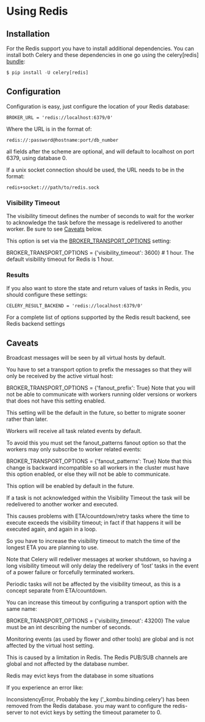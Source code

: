 # Using Redis


## Installation

For the Redis support you have to install additional dependencies. You can install both Celery and these dependencies in one go using the celery[redis] [bundle](http://docs.celeryproject.org/en/latest/getting-started/introduction.html#bundles):

```python
$ pip install -U celery[redis]
```

## Configuration

Configuration is easy, just configure the location of your Redis database:

```
BROKER_URL = 'redis://localhost:6379/0'
```
Where the URL is in the format of:

```
redis://:password@hostname:port/db_number
```
all fields after the scheme are optional, and will default to localhost on port 6379, using database 0.

If a unix socket connection should be used, the URL needs to be in the format:

```
redis+socket:///path/to/redis.sock
```

### Visibility Timeout

The visibility timeout defines the number of seconds to wait for the worker to acknowledge the task before the message is redelivered to another worker. Be sure to see [Caveats](http://docs.celeryproject.org/en/latest/getting-started/brokers/redis.html#redis-caveats) below.

This option is set via the [BROKER_TRANSPORT_OPTIONS](http://docs.celeryproject.org/en/latest/configuration.html#std:setting-BROKER_TRANSPORT_OPTIONS) setting:

BROKER_TRANSPORT_OPTIONS = {'visibility_timeout': 3600}  # 1 hour.
The default visibility timeout for Redis is 1 hour.


### Results

If you also want to store the state and return values of tasks in Redis, you should configure these settings:

```
CELERY_RESULT_BACKEND = 'redis://localhost:6379/0'
```
For a complete list of options supported by the Redis result backend, see Redis backend settings


## Caveats

Broadcast messages will be seen by all virtual hosts by default.

You have to set a transport option to prefix the messages so that they will only be received by the active virtual host:

BROKER_TRANSPORT_OPTIONS = {'fanout_prefix': True}
Note that you will not be able to communicate with workers running older versions or workers that does not have this setting enabled.

This setting will be the default in the future, so better to migrate sooner rather than later.

Workers will receive all task related events by default.

To avoid this you must set the fanout_patterns fanout option so that the workers may only subscribe to worker related events:

BROKER_TRANSPORT_OPTIONS = {'fanout_patterns': True}
Note that this change is backward incompatible so all workers in the cluster must have this option enabled, or else they will not be able to communicate.

This option will be enabled by default in the future.

If a task is not acknowledged within the Visibility Timeout the task will be redelivered to another worker and executed.

This causes problems with ETA/countdown/retry tasks where the time to execute exceeds the visibility timeout; in fact if that happens it will be executed again, and again in a loop.

So you have to increase the visibility timeout to match the time of the longest ETA you are planning to use.

Note that Celery will redeliver messages at worker shutdown, so having a long visibility timeout will only delay the redelivery of ‘lost’ tasks in the event of a power failure or forcefully terminated workers.

Periodic tasks will not be affected by the visibility timeout, as this is a concept separate from ETA/countdown.

You can increase this timeout by configuring a transport option with the same name:

BROKER_TRANSPORT_OPTIONS = {'visibility_timeout': 43200}
The value must be an int describing the number of seconds.

Monitoring events (as used by flower and other tools) are global and is not affected by the virtual host setting.

This is caused by a limitation in Redis. The Redis PUB/SUB channels are global and not affected by the database number.

Redis may evict keys from the database in some situations

If you experience an error like:

InconsistencyError, Probably the key ('_kombu.binding.celery') has been
removed from the Redis database.
you may want to configure the redis-server to not evict keys by setting the timeout parameter to 0.